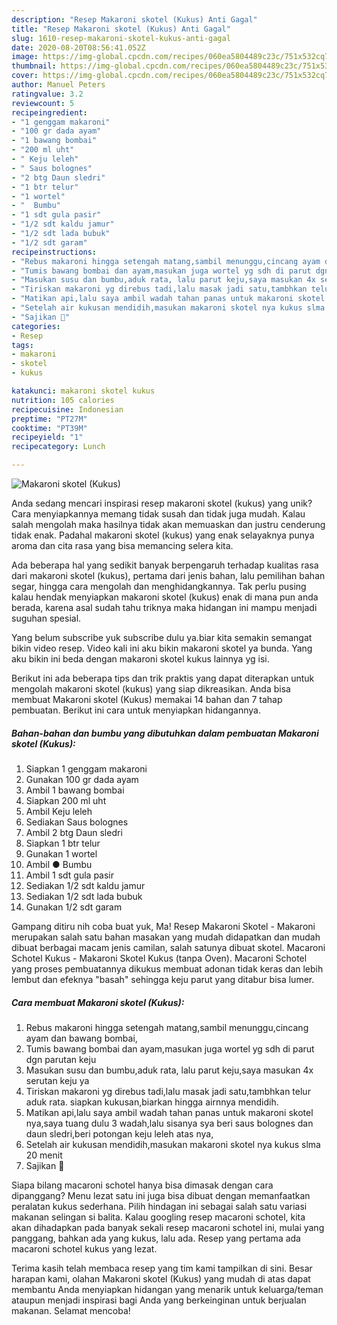 ```yaml
---
description: "Resep Makaroni skotel (Kukus) Anti Gagal"
title: "Resep Makaroni skotel (Kukus) Anti Gagal"
slug: 1610-resep-makaroni-skotel-kukus-anti-gagal
date: 2020-08-20T08:56:41.052Z
image: https://img-global.cpcdn.com/recipes/060ea5804489c23c/751x532cq70/makaroni-skotel-kukus-foto-resep-utama.jpg
thumbnail: https://img-global.cpcdn.com/recipes/060ea5804489c23c/751x532cq70/makaroni-skotel-kukus-foto-resep-utama.jpg
cover: https://img-global.cpcdn.com/recipes/060ea5804489c23c/751x532cq70/makaroni-skotel-kukus-foto-resep-utama.jpg
author: Manuel Peters
ratingvalue: 3.2
reviewcount: 5
recipeingredient:
- "1 genggam makaroni"
- "100 gr dada ayam"
- "1 bawang bombai"
- "200 ml uht"
- " Keju leleh"
- " Saus bolognes"
- "2 btg Daun sledri"
- "1 btr telur"
- "1 wortel"
- "  Bumbu"
- "1 sdt gula pasir"
- "1/2 sdt kaldu jamur"
- "1/2 sdt lada bubuk"
- "1/2 sdt garam"
recipeinstructions:
- "Rebus makaroni hingga setengah matang,sambil menunggu,cincang ayam dan bawang bombai,"
- "Tumis bawang bombai dan ayam,masukan juga wortel yg sdh di parut dgn parutan keju"
- "Masukan susu dan bumbu,aduk rata, lalu parut keju,saya masukan 4x serutan keju ya"
- "Tiriskan makaroni yg direbus tadi,lalu masak jadi satu,tambhkan telur aduk rata. siapkan kukusan,biarkan hingga airnnya mendidih."
- "Matikan api,lalu saya ambil wadah tahan panas untuk makaroni skotel nya,saya tuang dulu 3 wadah,lalu sisanya sya beri saus bolognes dan daun sledri,beri potongan keju leleh atas nya,"
- "Setelah air kukusan mendidih,masukan makaroni skotel nya kukus slma 20 menit"
- "Sajikan 💖"
categories:
- Resep
tags:
- makaroni
- skotel
- kukus

katakunci: makaroni skotel kukus 
nutrition: 105 calories
recipecuisine: Indonesian
preptime: "PT27M"
cooktime: "PT39M"
recipeyield: "1"
recipecategory: Lunch

---
```



![Makaroni skotel (Kukus)](https://img-global.cpcdn.com/recipes/060ea5804489c23c/751x532cq70/makaroni-skotel-kukus-foto-resep-utama.jpg)

Anda sedang mencari inspirasi resep makaroni skotel (kukus) yang unik? Cara menyiapkannya memang tidak susah dan tidak juga mudah. Kalau salah mengolah maka hasilnya tidak akan memuaskan dan justru cenderung tidak enak. Padahal makaroni skotel (kukus) yang enak selayaknya punya aroma dan cita rasa yang bisa memancing selera kita.

Ada beberapa hal yang sedikit banyak berpengaruh terhadap kualitas rasa dari makaroni skotel (kukus), pertama dari jenis bahan, lalu pemilihan bahan segar, hingga cara mengolah dan menghidangkannya. Tak perlu pusing kalau hendak menyiapkan makaroni skotel (kukus) enak di mana pun anda berada, karena asal sudah tahu triknya maka hidangan ini mampu menjadi suguhan spesial.

Yang belum subscribe yuk subscribe dulu ya.biar kita semakin semangat bikin video resep. Video kali ini aku bikin makaroni skotel ya bunda. Yang aku bikin ini beda dengan makaroni skotel kukus lainnya yg isi.


Berikut ini ada beberapa tips dan trik praktis yang dapat diterapkan untuk mengolah makaroni skotel (kukus) yang siap dikreasikan. Anda bisa membuat Makaroni skotel (Kukus) memakai 14 bahan dan 7 tahap pembuatan. Berikut ini cara untuk menyiapkan hidangannya.

<!--inarticleads1-->

##### Bahan-bahan dan bumbu yang dibutuhkan dalam pembuatan Makaroni skotel (Kukus):

1. Siapkan 1 genggam makaroni
1. Gunakan 100 gr dada ayam
1. Ambil 1 bawang bombai
1. Siapkan 200 ml uht
1. Ambil  Keju leleh
1. Sediakan  Saus bolognes
1. Ambil 2 btg Daun sledri
1. Siapkan 1 btr telur
1. Gunakan 1 wortel
1. Ambil  ● Bumbu
1. Ambil 1 sdt gula pasir
1. Sediakan 1/2 sdt kaldu jamur
1. Sediakan 1/2 sdt lada bubuk
1. Gunakan 1/2 sdt garam


Gampang ditiru nih coba buat yuk, Ma! Resep Makaroni Skotel - Makaroni merupakan salah satu bahan masakan yang mudah didapatkan dan mudah dibuat berbagai macam jenis camilan, salah satunya dibuat skotel. Macaroni Schotel Kukus - Makaroni Skotel Kukus (tanpa Oven). Macaroni Schotel yang proses pembuatannya dikukus membuat adonan tidak keras dan lebih lembut dan efeknya &#34;basah&#34; sehingga keju parut yang ditabur bisa lumer. 

<!--inarticleads2-->

##### Cara membuat Makaroni skotel (Kukus):

1. Rebus makaroni hingga setengah matang,sambil menunggu,cincang ayam dan bawang bombai,
1. Tumis bawang bombai dan ayam,masukan juga wortel yg sdh di parut dgn parutan keju
1. Masukan susu dan bumbu,aduk rata, lalu parut keju,saya masukan 4x serutan keju ya
1. Tiriskan makaroni yg direbus tadi,lalu masak jadi satu,tambhkan telur aduk rata. siapkan kukusan,biarkan hingga airnnya mendidih.
1. Matikan api,lalu saya ambil wadah tahan panas untuk makaroni skotel nya,saya tuang dulu 3 wadah,lalu sisanya sya beri saus bolognes dan daun sledri,beri potongan keju leleh atas nya,
1. Setelah air kukusan mendidih,masukan makaroni skotel nya kukus slma 20 menit
1. Sajikan 💖


Siapa bilang macaroni schotel hanya bisa dimasak dengan cara dipanggang? Menu lezat satu ini juga bisa dibuat dengan memanfaatkan peralatan kukus sederhana. Pilih hindagan ini sebagai salah satu variasi makanan selingan si balita. Kalau googling resep macaroni schotel, kita akan dihadapkan pada banyak sekali resep macaroni schotel ini, mulai yang panggang, bahkan ada yang kukus, lalu ada. Resep yang pertama ada macaroni schotel kukus yang lezat. 

Terima kasih telah membaca resep yang tim kami tampilkan di sini. Besar harapan kami, olahan Makaroni skotel (Kukus) yang mudah di atas dapat membantu Anda menyiapkan hidangan yang menarik untuk keluarga/teman ataupun menjadi inspirasi bagi Anda yang berkeinginan untuk berjualan makanan. Selamat mencoba!
